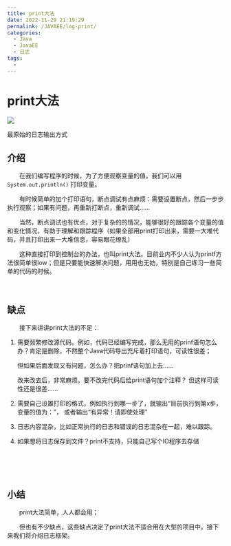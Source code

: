 ```yaml
---
title: print大法
date: 2022-11-29 21:19:29
permalink: /JAVAEE/log-print/
categories:
  - Java
  - JavaEE
  - 日志
tags:
  - 
---
```

# print大法

![](https://image.peterjxl.com/blog/152.png)

最原始的日志输出方式

<!-- more -->
## 介绍

　　在我们编写程序的时候，为了方便观察变量的值，我们可以用 `System.out.println()`​ 打印变量。

　　有时候简单的加个打印语句，断点调试有点麻烦：需要设置断点，然后一步步执行观察；如果有问题，再重新打断点，重新调试……

　　当然，断点调试也有优点，对于复杂的的情况，能够很好的跟踪各个变量的值和变化情况，有助于理解和跟踪程序（如果全部用print打印出来，需要一大堆代码，并且打印出来一大堆信息，容易眼花缭乱）

　　这种直接打印到控制台的办法，也叫print大法。目前业内不少人认为printf方法很简单很low；但是只要能快速解决问题，用用也无妨，特别是自己练习一些简单的代码的时候。

　　‍

## 缺点

　　接下来讲讲print大法的不足：

1. 需要频繁修改源代码。例如，代码已经编写完成，那么无用的prinf语句怎么办？肯定是删除，不然整个Java代码导出充斥着打印语句，可读性很差；

    但如果后面发现又有问题，怎么办？把prinf语句加上去……

    改来改去后，非常麻烦。要不改完代码后给print语句加个注释？  但这样可读性还是很差……
2. 需要自己设置打印的格式，例如执行到哪一步了，就输出“目前执行到第x步，变量的值为：”，  或者输出“有异常！请即使处理”
3. 日志内容混杂，比如正常执行的日志和错误的日志混杂在一起，难以跟踪。
4. 如果想将日志保存到文件？print不支持，只能自己写个IO程序去存储

　　‍

　　‍

## 小结

　　print大法简单，人人都会用；

　　但也有不少缺点，这些缺点决定了print大法不适合用在大型的项目中。接下来我们将介绍日志框架。
